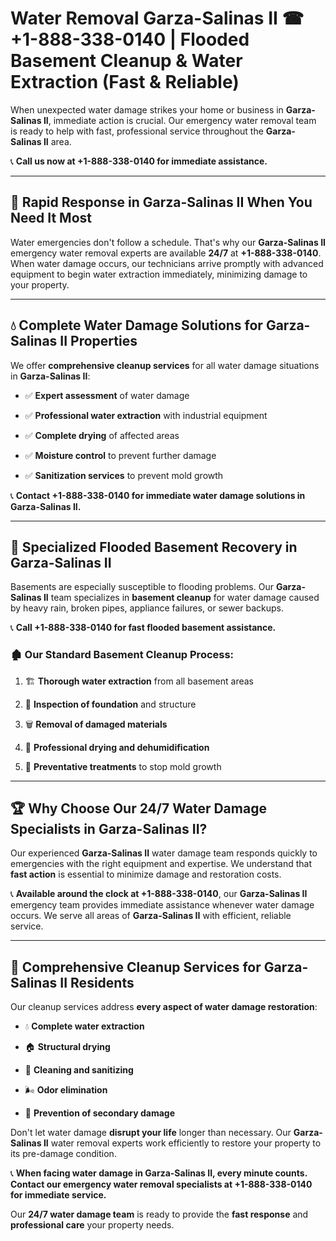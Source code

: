 # Water Removal Garza-Salinas II ☎ +1-888-338-0140 | Flooded Basement Cleanup & Water Extraction (Fast & Reliable)

When unexpected water damage strikes your home or business in **Garza-Salinas II**, immediate action is crucial. Our emergency water removal team is ready to help with fast, professional service throughout the **Garza-Salinas II** area. 

📞 **Call us now at +1-888-338-0140 for immediate assistance.**
---
## 🚀 Rapid Response in Garza-Salinas II When You Need It Most
Water emergencies don't follow a schedule. That's why our **Garza-Salinas II** emergency water removal experts are available **24/7** at **+1-888-338-0140**. When water damage occurs, our technicians arrive promptly with advanced equipment to begin water extraction immediately, minimizing damage to your property.
---
## 💧 Complete Water Damage Solutions for Garza-Salinas II Properties
We offer **comprehensive cleanup services** for all water damage situations in **Garza-Salinas II**:
- ✅ **Expert assessment** of water damage  
- ✅ **Professional water extraction** with industrial equipment  
- ✅ **Complete drying** of affected areas  
- ✅ **Moisture control** to prevent further damage  
- ✅ **Sanitization services** to prevent mold growth  
📞 **Contact +1-888-338-0140 for immediate water damage solutions in Garza-Salinas II.**
---
## 🌊 Specialized Flooded Basement Recovery in Garza-Salinas II
Basements are especially susceptible to flooding problems. Our **Garza-Salinas II** team specializes in **basement cleanup** for water damage caused by heavy rain, broken pipes, appliance failures, or sewer backups. 
📞 **Call +1-888-338-0140 for fast flooded basement assistance.**
### 🏚️ Our Standard Basement Cleanup Process:
1. 🏗️ **Thorough water extraction** from all basement areas  
2. 🔎 **Inspection of foundation** and structure  
3. 🗑️ **Removal of damaged materials**  
4. 💨 **Professional drying and dehumidification**  
5. 🚫 **Preventative treatments** to stop mold growth  
---
## 🏆 Why Choose Our 24/7 Water Damage Specialists in Garza-Salinas II?
Our experienced **Garza-Salinas II** water damage team responds quickly to emergencies with the right equipment and expertise. We understand that **fast action** is essential to minimize damage and restoration costs.
📞 **Available around the clock at +1-888-338-0140**, our **Garza-Salinas II** emergency team provides immediate assistance whenever water damage occurs. We serve all areas of **Garza-Salinas II** with efficient, reliable service.
---
## 🧹 Comprehensive Cleanup Services for Garza-Salinas II Residents
Our cleanup services address **every aspect of water damage restoration**:
- 💧 **Complete water extraction**  
- 🏠 **Structural drying**  
- 🧼 **Cleaning and sanitizing**  
- 🌬️ **Odor elimination**  
- 🚫 **Prevention of secondary damage**  
Don't let water damage **disrupt your life** longer than necessary. Our **Garza-Salinas II** water removal experts work efficiently to restore your property to its pre-damage condition.
📞 **When facing water damage in Garza-Salinas II, every minute counts. Contact our emergency water removal specialists at +1-888-338-0140 for immediate service.**
Our **24/7 water damage team** is ready to provide the **fast response** and **professional care** your property needs.
